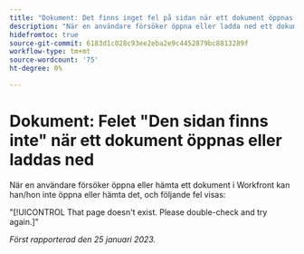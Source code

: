 ```yaml
---
title: "Dokument: Det finns inget fel på sidan när ett dokument öppnas eller laddas ned"
description: "När en användare försöker öppna eller ladda ned ett dokument i Workfront kan han/hon inte öppna eller ladda ned det och ett felmeddelande visas"
hidefromtoc: true
source-git-commit: 6183d1c028c93ee2eba2e9c4452879bc8813289f
workflow-type: tm+mt
source-wordcount: '75'
ht-degree: 0%

---
```



# Dokument: Felet &quot;Den sidan finns inte&quot; när ett dokument öppnas eller laddas ned

<!--This article is on the WF and WFP TOC-->

När en användare försöker öppna eller hämta ett dokument i Workfront kan han/hon inte öppna eller hämta det, och följande fel visas:

&quot;[!UICONTROL That page doesn't exist. Please double-check and try again.]&quot;

_Först rapporterad den 25 januari 2023._
